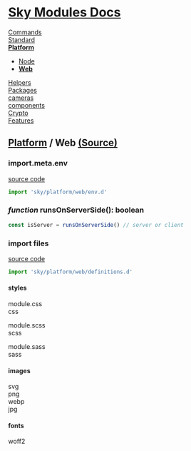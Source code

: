 <!--- This Web was auto-generated using "npx sky readme" --> 

# [Sky Modules Docs](../../README.md)

[Commands](..%2F..%2F%5Fcommands%2FREADME.md)   
[Standard](..%2F..%2Fstandard%2FREADME.md)   
**[Platform](..%2F..%2Fplatform%2FREADME.md)**   
* [Node](..%2F..%2Fplatform%2Fnode%2FREADME.md)
* **[Web](..%2F..%2Fplatform%2Fweb%2FREADME.md)**
  
[Helpers](..%2F..%2Fhelpers%2FREADME.md)   
[Packages](..%2F..%2Fpkgs%2FREADME.md)   
[cameras](..%2F..%2Fcameras%2FREADME.md)   
[components](..%2F..%2Fcomponents%2FREADME.md)   
[Crypto](..%2F..%2Fcrypto%2FREADME.md)   
[Features](..%2F..%2Ffeatures%2FREADME.md)   

## [Platform](..%2F..%2Fplatform%2FREADME.md) / Web [(Source)](..%2F..%2Fplatform%2Fweb%2F)

  
### import.meta.env

[source code](env.d.ts)

```ts
import 'sky/platform/web/env.d'

```

### _function_ runsOnServerSide(): boolean

```ts
const isServer = runsOnServerSide() // server or client 

```

### import files

[source code](definitions.d.ts)

```ts
import 'sky/platform/web/definitions.d'

```

#### styles

module.css  
css  
  
module.scss  
scss  
  
module.sass  
sass

#### images

svg  
png  
webp  
jpg

#### fonts

woff2